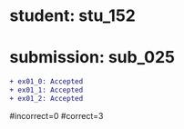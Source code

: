 # student: stu_152
# submission: sub_025

```diff
+ ex01_0: Accepted
+ ex01_1: Accepted
+ ex01_2: Accepted
```
#incorrect=0
#correct=3
